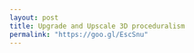 ```yaml
---
layout: post
title: Upgrade and Upscale 3D proceduralism
permalink: "https://goo.gl/EscSnu"
---
```


